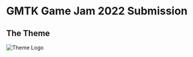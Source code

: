 # GMTK Game Jam 2022 Submission

## The Theme

![Theme Logo](https://img.itch.zone/aW1nLzk0NTkwMDcucG5n/original/ZK4O1T.png)